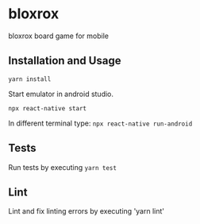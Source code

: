 # bloxrox
bloxrox board game for mobile

## Installation and Usage

`yarn install`

Start emulator in android studio.

`npx react-native start`

In different terminal type: `npx react-native run-android`


## Tests

Run tests by executing `yarn test`

## Lint

Lint and fix linting errors by executing 'yarn lint'